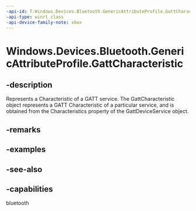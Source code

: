 ```yaml
---
-api-id: T:Windows.Devices.Bluetooth.GenericAttributeProfile.GattCharacteristic
-api-type: winrt class
-api-device-family-note: xbox
---
```


<!-- Class syntax.
public class GattCharacteristic : Windows.Devices.Bluetooth.GenericAttributeProfile.IGattCharacteristic, Windows.Devices.Bluetooth.GenericAttributeProfile.IGattCharacteristic2, Windows.Devices.Bluetooth.GenericAttributeProfile.IGattCharacteristic3
-->

# Windows.Devices.Bluetooth.GenericAttributeProfile.GattCharacteristic

## -description
Represents a Characteristic of a GATT service. The GattCharacteristic object represents a GATT Characteristic of a particular service, and is obtained from the Characteristics property of the GattDeviceService object.

## -remarks

## -examples

## -see-also

## -capabilities
bluetooth
